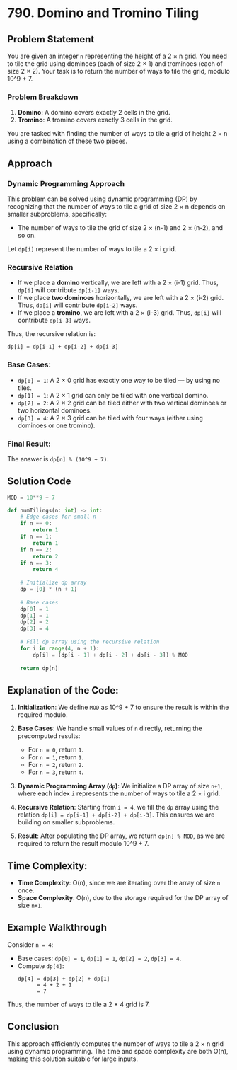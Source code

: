 
# 790. Domino and Tromino Tiling

## Problem Statement

You are given an integer `n` representing the height of a 2 × n grid. You need to tile the grid using dominoes (each of size 2 × 1) and trominoes (each of size 2 × 2). Your task is to return the number of ways to tile the grid, modulo 10^9 + 7.

### Problem Breakdown
1. **Domino**: A domino covers exactly 2 cells in the grid.
2. **Tromino**: A tromino covers exactly 3 cells in the grid.

You are tasked with finding the number of ways to tile a grid of height 2 × n using a combination of these two pieces.

## Approach

### Dynamic Programming Approach

This problem can be solved using dynamic programming (DP) by recognizing that the number of ways to tile a grid of size 2 × n depends on smaller subproblems, specifically:
- The number of ways to tile the grid of size 2 × (n-1) and 2 × (n-2), and so on.

Let `dp[i]` represent the number of ways to tile a 2 × i grid.

### Recursive Relation

- If we place a **domino** vertically, we are left with a 2 × (i-1) grid. Thus, `dp[i]` will contribute `dp[i-1]` ways.
- If we place **two dominoes** horizontally, we are left with a 2 × (i-2) grid. Thus, `dp[i]` will contribute `dp[i-2]` ways.
- If we place a **tromino**, we are left with a 2 × (i-3) grid. Thus, `dp[i]` will contribute `dp[i-3]` ways.

Thus, the recursive relation is:
```
dp[i] = dp[i-1] + dp[i-2] + dp[i-3]
```

### Base Cases:
- `dp[0] = 1`: A 2 × 0 grid has exactly one way to be tiled — by using no tiles.
- `dp[1] = 1`: A 2 × 1 grid can only be tiled with one vertical domino.
- `dp[2] = 2`: A 2 × 2 grid can be tiled either with two vertical dominoes or two horizontal dominoes.
- `dp[3] = 4`: A 2 × 3 grid can be tiled with four ways (either using dominoes or one tromino).

### Final Result:
The answer is `dp[n] % (10^9 + 7)`.

## Solution Code

```python
MOD = 10**9 + 7

def numTilings(n: int) -> int:
    # Edge cases for small n
    if n == 0:
        return 1
    if n == 1:
        return 1
    if n == 2:
        return 2
    if n == 3:
        return 4
    
    # Initialize dp array
    dp = [0] * (n + 1)
    
    # Base cases
    dp[0] = 1
    dp[1] = 1
    dp[2] = 2
    dp[3] = 4
    
    # Fill dp array using the recursive relation
    for i in range(4, n + 1):
        dp[i] = (dp[i - 1] + dp[i - 2] + dp[i - 3]) % MOD
    
    return dp[n]
```

## Explanation of the Code:

1. **Initialization**:
   We define `MOD` as 10^9 + 7 to ensure the result is within the required modulo.

2. **Base Cases**:
   We handle small values of `n` directly, returning the precomputed results:
   - For `n = 0`, return `1`.
   - For `n = 1`, return `1`.
   - For `n = 2`, return `2`.
   - For `n = 3`, return `4`.

3. **Dynamic Programming Array (`dp`)**:
   We initialize a DP array of size `n+1`, where each index `i` represents the number of ways to tile a 2 × i grid.

4. **Recursive Relation**:
   Starting from `i = 4`, we fill the `dp` array using the relation `dp[i] = dp[i-1] + dp[i-2] + dp[i-3]`. This ensures we are building on smaller subproblems.

5. **Result**:
   After populating the DP array, we return `dp[n] % MOD`, as we are required to return the result modulo 10^9 + 7.

## Time Complexity:

- **Time Complexity**: O(n), since we are iterating over the array of size `n` once.
- **Space Complexity**: O(n), due to the storage required for the DP array of size `n+1`.

## Example Walkthrough

Consider `n = 4`:

- Base cases: `dp[0] = 1`, `dp[1] = 1`, `dp[2] = 2`, `dp[3] = 4`.
- Compute `dp[4]`:
  ```
  dp[4] = dp[3] + dp[2] + dp[1]
        = 4 + 2 + 1
        = 7
  ```
Thus, the number of ways to tile a 2 × 4 grid is 7.

## Conclusion

This approach efficiently computes the number of ways to tile a 2 × n grid using dynamic programming. The time and space complexity are both O(n), making this solution suitable for large inputs.